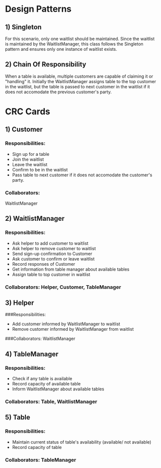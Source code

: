 # Design Patterns

## 1) Singleton
For this scenario, only one waitlist should be maintained. Since the waitlist is maintained by the WaitlistManager, this class follows the Singleton pattern and ensures only one instance of waitlist exists.
      
## 2) Chain Of Responsibility
When a table is available, multiple customers are capable of claiming it or "handling" it. Initially the WaitlistManager assigns table to the top customer in the waitlist, but the table is passed to next customer in the waitlist if it does not accomodate the previous customer's party.


# CRC Cards

## 1) Customer

### Responsibilities:
+ Sign up for a table
+ Join the waitlist
+ Leave the waitlist
+ Confirm to be in the waitlist
+ Pass table to next customer if it does not accomodate the customer's party.

### Collaborators: 
WaitlistManager


## 2) WaitlistManager

### Responsibilities:
+ Ask helper to add customer to waitlist
+ Ask helper to remove customer to waitlist
+ Send sign-up confirmation to Customer
+ Ask customer to confirm or leave waitlist
+ Record responses of Customer
+ Get information from table manager about available tables
+ Assign table to top customer in waitlist

### Collaborators: Helper, Customer, TableManager

## 3) Helper

###Responsibilities:
+ Add customer informed by WaitlistManager to waitlist
+ Remove customer informed by WaitlistManager from waitlist

###Collaborators: WaitlistManager


## 4) TableManager

### Responsibilities:
+ Check if any table is available
+ Record capacity of available table
+ Inform WaitlistManager about available tables

### Collaborators: Table, WaitlistManager

## 5) Table

### Responsibilities:
+ Maintain current status of table's availability (available/ not available)
+ Record capacity of table
### Collaborators: TableManager


